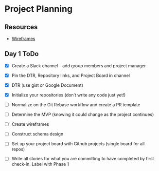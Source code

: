# Project Planning

## Resources
* [Wireframes](https://miro.com/welcomeonboard/Qk9iTWJpWWVwRVRnN1g1cTFwSktLbTh5RXl4RnhCdlh6NjhkdVdnSmlaM3ZpbmtYMUV1aFJlU1JhbXNCSWJNT3wzMDc0NDU3MzU3NzAyMTI5NTQw)

## Day 1 ToDo
* [x] Create a Slack channel - add group members and project manager  
* [x] Pin the DTR, Repository links, and Project Board in channel  
* [x] DTR (use gist or Google Document)  
* [x] Initialize your repositories (don’t write any code just yet!)  
* [ ] Normalize on the Git Rebase workflow and create a PR template  
* [ ] Determine the MVP (knowing it could change as the project continues)  
* [ ] Create wireframes  
* [ ] Construct schema design  
* [ ] Set up your project board with Github projects (single board for all repos)  
* [ ] Write all stories for what you are committing to have completed by first check-in. Label with Phase 1

